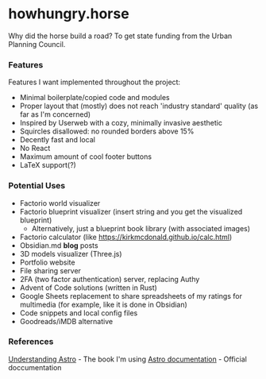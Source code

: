 # howhungry.horse

Why did the horse build a road? To get state funding from the Urban Planning Council.

### Features
Features I want implemented throughout the project:
- Minimal boilerplate/copied code and modules
- Proper layout that (mostly) does not reach 'industry standard' quality (as far as I'm concerned)
- Inspired by Userweb with a cozy, minimally invasive aesthetic
- Squircles disallowed: no rounded borders above 15%
- Decently fast and local
- No React
- Maximum amount of cool footer buttons
- LaTeX support(?)


### Potential Uses
- Factorio world visualizer
- Factorio blueprint visualizer (insert string and you get the visualized blueprint)
    - Alternatively, just a blueprint book library (with associated images)
- Factorio calculator (like https://kirkmcdonald.github.io/calc.html)
- Obsidian.md **blog** posts
- 3D models visualizer (Three.js)
- Portfolio website
- File sharing server
- 2FA (two factor authentication) server, replacing Authy
- Advent of Code solutions (written in Rust)
- Google Sheets replacement to share spreadsheets of my ratings for multimedia (for example, like it is done in Obsidian)
- Code snippets and local config files
- Goodreads/iMDB alternative

### References
[Understanding Astro](https://www.ohansemmanuel.com/books/understanding-astro) - The book I'm using
[Astro documentation](https://docs.astro.build) - Official doccumentation
